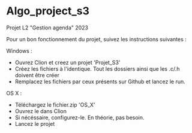 # Algo_project_s3
Projet L2 "Gestion agenda" 2023

Pour un bon fonctionnement du projet, suivez les instructions suivantes : 

Windows : 
  - Ouvrez Clion et creez un projet 'Projet_S3'
  - Créez les fichiers à l'identique. Tout les dossiers ainsi que les .c/.h doivent être créer
  - Remplacez les fichiers par ceux présents sur Github et lancez le run.

OS X : 
  - Téléchargez le fichier.zip 'OS_X'
  - Ouvrez le dans Clion
  - Si nécéssaire, configurez-le. En théorie, pas besoin.
  - Lancez le projet 
